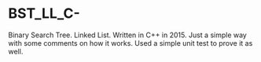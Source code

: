 # BST_LL_C-

Binary Search Tree.
Linked List.
Written in C++ in 2015. 
Just a simple way with some comments on how it works. 
Used a simple unit test to prove it as well. 
